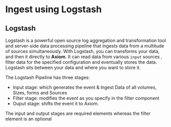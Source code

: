 <div class="axi-header">
  <h1>Ingest using Logstash</h1>
</div>

## Logstash

Logstash is a powerful open source log aggregation and transformation tool and server-side data processing pipeline that ingests data from a multitude of sources simultaneously. With Logstash, you can transforms your data, and then it directly to **Axiom**. It can read data from various `input` sources , filter data for the specified configuration and eventually stores the data. Logstash sits between your data and where you want to store it. 

The Logstash Pipeline has three stages:
- Input stage: which generates the event & Ingest Data of all volumes, Sizes, forms and Sources
- Filter stage: modifies the event as you specify in the filter component 
- Ouput stage: shifts the event it to Axiom. 

The input and output stages are required elements whereas the filter element is an optional 